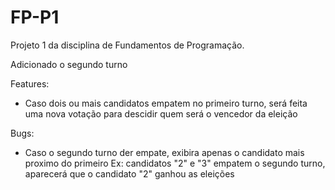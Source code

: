 # FP-P1
Projeto 1 da disciplina de Fundamentos de Programação.

Adicionado o segundo turno

Features:
- Caso dois ou mais candidatos empatem no primeiro turno, será feita uma nova votação para descidir quem será o vencedor da eleição

Bugs:
- Caso o segundo turno der empate, exibira apenas o candidato mais proximo do primeiro
Ex: candidatos "2" e "3" empatem o segundo turno, aparecerá que o candidato "2" ganhou as eleições
